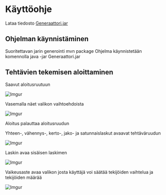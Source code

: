 # Käyttöohje

Lataa tiedosto [Generaattori.jar](https://github.com/mcpetri/ot-harjoitustyo/releases/tag/viikko5)

## Ohjelman käynnistäminen

Suoritettavan jarin generointi mvn package
Ohjelma käynnistetään komennolla java -jar Generaattori.jar

## Tehtävien tekemisen aloittaminen

Saavut aloitusruutuun

![Imgur](https://i.imgur.com/OL5xtYL.png)

Vasemalla näet valikon vaihtoehdoista

![Imgur](https://i.imgur.com/wFqu9Nz.png)

Aloitus palauttaa aloitusruudun

Yhteen-, vähennys-, kerto-, jako- ja satunnaislaskut avaavat tehtäväruudun

![Imgur](https://i.imgur.com/JrPshdA.png)

Laskin avaa sisäisen laskimen

![Imgur](https://i.imgur.com/ZfwgCgM.png)

Vaikeusaste avaa valikon josta käyttäjä voi säätää tekijöiden vaihtelua ja tekijöiden määrää

![Imgur](https://i.imgur.com/cy8kXxf.png)
